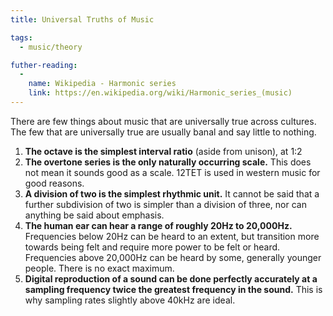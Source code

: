 ```yaml
---
title: Universal Truths of Music

tags:
  - music/theory

futher-reading:
  -
    name: Wikipedia - Harmonic series
    link: https://en.wikipedia.org/wiki/Harmonic_series_(music)
---
```


There are few things about music that are universally true across cultures. The
few that are universally true are usually banal and say little to nothing.

1. **The octave is the simplest interval ratio** (aside from unison), at 1:2
2. **The overtone series is the only naturally occurring scale.** This does not
   mean it sounds good as a scale. 12TET is used in western music for good
   reasons.
3. **A division of two is the simplest rhythmic unit.** It cannot be said that
   a further subdivision of two is simpler than a division of three, nor can
   anything be said about emphasis.
4. **The human ear can hear a range of roughly 20Hz to 20,000Hz.** Frequencies
   below 20Hz can be heard to an extent, but transition more towards being felt
   and require more power to be felt or heard. Frequencies above 20,000Hz can
   be heard by some, generally younger people. There is no exact maximum.
5. **Digital reproduction of a sound can be done perfectly accurately at a
   sampling frequency twice the greatest frequency in the sound.** This is why
   sampling rates slightly above 40kHz are ideal.
